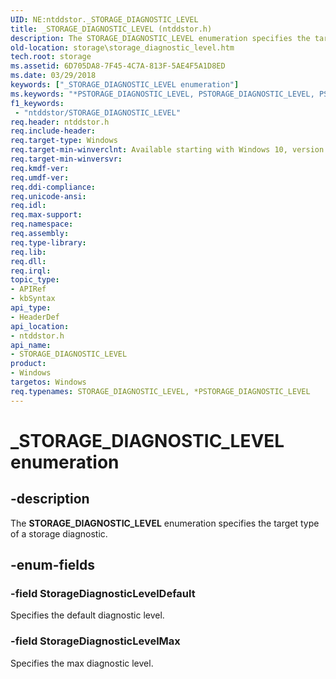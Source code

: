 ```yaml
---
UID: NE:ntddstor._STORAGE_DIAGNOSTIC_LEVEL
title: _STORAGE_DIAGNOSTIC_LEVEL (ntddstor.h)
description: The STORAGE_DIAGNOSTIC_LEVEL enumeration specifies the target type of a storage diagnostic.
old-location: storage\storage_diagnostic_level.htm
tech.root: storage
ms.assetid: 6D705DA8-7F45-4C7A-813F-5AE4F5A1D8ED
ms.date: 03/29/2018
keywords: ["_STORAGE_DIAGNOSTIC_LEVEL enumeration"]
ms.keywords: "*PSTORAGE_DIAGNOSTIC_LEVEL, PSTORAGE_DIAGNOSTIC_LEVEL, PSTORAGE_DIAGNOSTIC_LEVEL enumeration pointer [Storage Devices], STORAGE_DIAGNOSTIC_LEVEL, STORAGE_DIAGNOSTIC_LEVEL enumeration [Storage Devices], StorageDiagnosticLevelDefault, StorageDiagnosticLevelMax, _STORAGE_DIAGNOSTIC_LEVEL, ntddstor/PSTORAGE_DIAGNOSTIC_LEVEL, ntddstor/STORAGE_DIAGNOSTIC_LEVEL, ntddstor/StorageDiagnosticLevelDefault, ntddstor/StorageDiagnosticLevelMax, storage.storage_diagnostic_level"
f1_keywords:
 - "ntddstor/STORAGE_DIAGNOSTIC_LEVEL"
req.header: ntddstor.h
req.include-header: 
req.target-type: Windows
req.target-min-winverclnt: Available starting with Windows 10, version 1709.
req.target-min-winversvr: 
req.kmdf-ver: 
req.umdf-ver: 
req.ddi-compliance: 
req.unicode-ansi: 
req.idl: 
req.max-support: 
req.namespace: 
req.assembly: 
req.type-library: 
req.lib: 
req.dll: 
req.irql: 
topic_type:
- APIRef
- kbSyntax
api_type:
- HeaderDef
api_location:
- ntddstor.h
api_name:
- STORAGE_DIAGNOSTIC_LEVEL
product:
- Windows
targetos: Windows
req.typenames: STORAGE_DIAGNOSTIC_LEVEL, *PSTORAGE_DIAGNOSTIC_LEVEL
---
```


# _STORAGE_DIAGNOSTIC_LEVEL enumeration


## -description


The <b>STORAGE_DIAGNOSTIC_LEVEL</b> enumeration specifies the target type of a storage diagnostic.


## -enum-fields




### -field StorageDiagnosticLevelDefault

Specifies the default diagnostic level.


### -field StorageDiagnosticLevelMax

Specifies the max diagnostic level.

